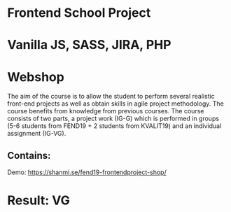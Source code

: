 # Frontend School Project
# Vanilla JS, SASS, JIRA, PHP
# Webshop
The aim of the course is to allow the student to perform several realistic front-end projects as well as obtain skills in agile project methodology. The course benefits from knowledge from previous courses. The course consists of two parts, a project work (IG-G) which is performed in groups (5-6 students from FEND19 + 2 students from KVALIT19) and an individual assignment (IG-VG).

## Contains:
Demo: https://shanmi.se/fend19-frontendproject-shop/

# Result: VG
